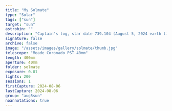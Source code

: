 ```yaml
---
title: "My Solmate"
type: "Solar"
tags: ["sun"]
target: "sun"
astrobin: ""
description: "Captain's log, star date 739.104 (August 5, 2024 earth time). Solar cycle 25 remains active. Attached are visual observations for verification and archival. Active regions include AR3780 and AR3781. The latter produced an M5.5 class solar flare before it rotated into view on the visible side."
signature: false
archive: false
image: "/assets/images/gallery/solmate/thumb.jpg"
telescope: "Meade Coronado PST 40mm"
length: 400mm
aperture: 40mm
folder: solmate
exposure: 0.01
lights: 200
sessions: 1
firstCapture: 2024-08-06
lastCapture: 2024-08-06
group: "aug5sun"
noannotations: true
---
```

